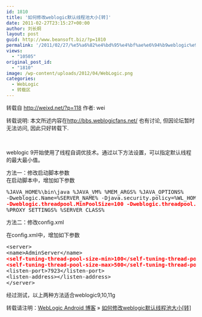 ```yaml
---
id: 1810
title: '如何修改weblogic默认线程池大小[转]'
date: 2011-02-27T23:15:27+00:00
author: 刘长炯
layout: post
guid: http://www.beansoft.biz/?p=1810
permalink: '/2011/02/27/%e5%a6%82%e4%bd%95%e4%bf%ae%e6%94%b9weblogic%e9%bb%98%e8%ae%a4%e7%ba%bf%e7%a8%8b%e6%b1%a0%e5%a4%a7%e5%b0%8f%e8%bd%ac/'
views:
  - "10505"
original_post_id:
  - "1810"
image: /wp-content/uploads/2012/04/WebLogic.png
categories:
  - WebLogic
  - 转载区
---
```

转载自 <http://weixd.net/?p=118> 作者: wei

转载说明: 本文所述内容在<http://bbs.weblogicfans.net/> 也有讨论, 但因论坛暂时无法访问, 因此只好转载下.

&#160;

weblogic 9开始使用了线程自调优技术。通过以下方法设置，可以指定默认线程的最大最小值。

方法一：修改启动脚本参数   
在启动脚本中，增加如下参数

<pre>%JAVA_HOME%\bin\java %JAVA_VM% %MEM_ARGS% %JAVA_OPTIONS%
-Dweblogic.Name=%SERVER_NAME% -Djava.security.policy=%WL_HOME%serverlibweblogic.policy
<strong><font color="#ff0000">-Dweblogic.threadpool.MinPoolSize=100 -Dweblogic.threadpool.MaxPoolSize=500</font></strong>
%PROXY_SETTINGS% %SERVER_CLASS%</pre>

方法二：修改config.xml

在config.xml中，增加如下参数

<pre>&lt;server&gt;
&lt;name&gt;AdminServer&lt;/name&gt;
<strong><font color="#ff0000">&lt;self-tuning-thread-pool-size-min&gt;100&lt;/self-tuning-thread-pool-size-min&gt;
&lt;self-tuning-thread-pool-size-max&gt;500&lt;/self-tuning-thread-pool-size-max&gt;</font></strong>
&lt;listen-port&gt;7923&lt;/listen-port&gt;
&lt;listen-address&gt;&lt;/listen-address&gt;
&lt;/server&gt;</pre>

经过测试，以上两种方法适合weblogic9,10,11g

转载请注明：[WebLogic Android 博客](http://www.beansoft.biz) &raquo; [如何修改weblogic默认线程池大小[转]](http://www.beansoft.biz/2011/02/27/%e5%a6%82%e4%bd%95%e4%bf%ae%e6%94%b9weblogic%e9%bb%98%e8%ae%a4%e7%ba%bf%e7%a8%8b%e6%b1%a0%e5%a4%a7%e5%b0%8f%e8%bd%ac/)